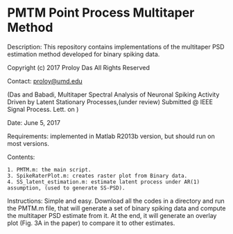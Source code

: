# PMTM Point Process Multitaper Method

Description: This repository contains implementations of the multitaper PSD estimation method developed for binary spiking data.

Copyright (c) 2017 Proloy Das All Rights Reserved 

Contact: proloy@umd.edu

(Das and Babadi, Multitaper Spectral Analysis of Neuronal Spiking Activity Driven by Latent Stationary Processes,(under review) Submitted @ IEEE Signal Process. Lett. on )

Date: June 5, 2017

Requirements:
  implemented in Matlab R2013b version, but should run on most versions.
  
Contents:

    1. PMTM.m: the main script.
    3. SpikeRaterPlot.m: creates raster plot from Binary data.
    4. SS_latent_estimation.m: estimate latent process under AR(1) assumption, (used to generate SS-PSD).
    
Instructions: Simple and easy.
  Download all the codes in a directory and run the PMTM.m file, that will generate a set of binary spiking data and compute the multitaper PSD estimate from it. At the end, it will generate an overlay plot (Fig. 3A in the paper) to compare it to other estimates.
